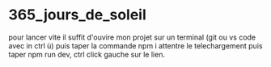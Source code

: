 # 365_jours_de_soleil
pour lancer vite il suffit d'ouvire mon projet sur un terminal (git ou vs code avec in ctrl ù) 
puis taper la commande npm i 
attentre le telechargement puis taper npm run dev, ctrl click gauche sur le lien. 
